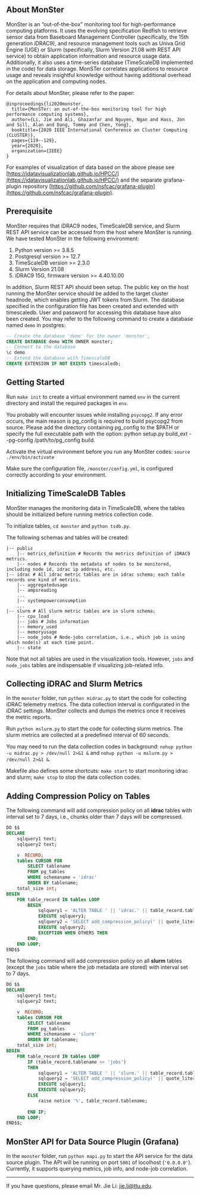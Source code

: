 ## About MonSter ##
MonSter is an “out-of-the-box” monitoring tool for high-performance computing platforms. It uses the evolving specification Redfish to retrieve sensor data from Baseboard Management Controller (specifically, the 15th generation iDRAC9), and resource management tools such as Univa Grid Engine (UGE) or Slurm (specifically, Slurm Version 21.08 with REST API service) to obtain application information and resource usage data. Additionally, it also uses a time-series database (TimeScaleDB implemented in the code) for data storage. MonSTer correlates applications to resource usage and reveals insightful knowledge without having additional overhead on the application and computing nodes. 

For details about MonSter, please refer to the paper: 
```
@inproceedings{li2020monster,
  title={MonSTer: an out-of-the-box monitoring tool for high performance computing systems},
  author={Li, Jie and Ali, Ghazanfar and Nguyen, Ngan and Hass, Jon and Sill, Alan and Dang, Tommy and Chen, Yong},
  booktitle={2020 IEEE International Conference on Cluster Computing (CLUSTER)},
  pages={119--129},
  year={2020},
  organization={IEEE}
}
```

For examples of visualization of data based on the above please see [https://idatavisualizationlab.github.io/HPCC/](https://idatavisualizationlab.github.io/HPCC/) and the separate grafana-plugin repository [https://github.com/nsfcac/grafana-plugin](https://github.com/nsfcac/grafana-plugin).

## Prerequisite ## 
MonSter requires that iDRAC9 nodes, TimeScaleDB service, and Slurm REST API service can be accessed from the host where MonSter is running. We have tested MonSter in the following environment:

1. Python version >= 3.8.5
2. Postgresql version >= 12.7
3. TimeScaleDB version >= 2.3.0
4. Slurm Version 21.08
5. iDRAC9 15G, firmware version >= 4.40.10.00

In addition, Slurm REST API should been setup. The public key on the host running the MonSter service should be added to the target cluster headnode, which enables getting JWT tokens from Slurm. The database specified in the configuration file has been created and
extended with timescaledb. User and password for accessing this database have also been created. You may refer to the following command to create a database named `demo` in postgres:

```sql
-- Create the database 'demo' for the owner 'monster',
CREATE DATABASE demo WITH OWNER monster;
-- Connect to the database
\c demo
-- Extend the database with TimescaleDB
CREATE EXTENSION IF NOT EXISTS timescaledb;
```


## Getting Started ##

Run `make init` to create a virtual environment named `env` in the current directory and install the required packages in `env`.

You probably will encounter issues while installing `psycopg2`. If any error occurs, the main reason is pg_config is required to build psycopg2 from source. Please add the directory containing pg_config to the $PATH or specify the full executable path with the option: python setup.py build_ext --pg-config /path/to/pg_config build.

Activate the virtual environment before you run any MonSter codes: `source ./env/bin/activate`

Make sure the configuration file, `/monster/config.yml`, is configured correctly according to your environment.

## Initializing TimeScaleDB Tables ##
MonSter manages the monitoring data in TimeScaleDB, where the tables should be initialized before running metrics collection code. 

To initialize tables, `cd monster` and `python tsdb.py`.  

The following schemas and tables will be created:

```
|-- public
    |-- metrics_definition # Records the metrics definition of iDRAC9 metrics.
    |-- nodes # Records the metadata of nodes to be monitored, including node id, idrac ip address, etc.
|-- idrac # All idrac metric tables are in idrac schema; each table records one kind of metrics.
    |-- aggregatedusage
    |-- ampsreading
    ...
    |-- systempowerconsumption
    ...
|-- slurm # All slurm metric tables are in slurm schema;
    |-- cpu_load
    |-- jobs # Jobs information
    |-- memory_used
    |-- memoryusage
    |-- node_jobs # Node-jobs correlation, i.e., which job is using which node(s) at each time point. 
    |-- state
```

Note that not all tables are used in the visualization tools. However, `jobs` and `node_jobs` tables are indispensable if visualizing job-related info.

## Collecting iDRAC and Slurm Metrics ##

In the `monster` folder, run `python midrac.py` to start the code for collecting iDRAC telemetry metrics. The data collection interval is configurated in the iDRAC settings. MonSter collects and dumps the metrics once it receives the metric reports. 

Run `python mslurm.py` to start the code for collecting slurm metrics. The slurm metrics are collected at a predefined interval of 60 seconds.

You may need to run the data collection codes in background:
`nohup python -u midrac.py > /dev/null 2>&1 &` and `nohup python -u mslurm.py > /dev/null 2>&1 &`. 

Makefile also defines some shortcuts: `make start` to start monitoring idrac and slurm; `make stop` to stop the data collection codes. 

## Adding Compression Policy on Tables ##

The following command will add compression policy on all **idrac** tables with interval set to 7 days, i.e., chunks older than 7 days will be compressed.

```sql
DO $$
DECLARE
    sqlquery1 text;
    sqlquery2 text;

    v  RECORD;
    tables CURSOR FOR
        SELECT tablename
        FROM pg_tables
        WHERE schemaname = 'idrac'
        ORDER BY tablename;
    total_size int;
BEGIN
    FOR table_record IN tables LOOP
        BEGIN
            sqlquery1 = 'ALTER TABLE ' || 'idrac.' || table_record.tablename || ' SET (timescaledb.compress, timescaledb.compress_segmentby = '|| quote_literal('nodeid') || ');';
            EXECUTE sqlquery1;
            sqlquery2 = 'SELECT add_compression_policy(' || quote_literal('idrac.' || table_record.tablename) || ', INTERVAL '|| quote_literal('7 days') || ');';
            EXECUTE sqlquery2;
            EXCEPTION WHEN OTHERS THEN
        END;
    END LOOP;
END$$
```

The following command will add compression policy on all **slurm** tables (except the `jobs` table where the job metadata are stored) with interval set to 7 days.

```sql
DO $$
DECLARE
    sqlquery1 text;
    sqlquery2 text;

    v  RECORD;
    tables CURSOR FOR
        SELECT tablename
        FROM pg_tables
        WHERE schemaname = 'slurm'
        ORDER BY tablename;
    total_size int;
BEGIN
    FOR table_record IN tables LOOP
        IF (table_record.tablename <> 'jobs')
        THEN
            sqlquery1 = 'ALTER TABLE ' || 'slurm.' || table_record.tablename || ' SET (timescaledb.compress, timescaledb.compress_segmentby = '|| quote_literal('nodeid') || ');';
            sqlquery2 = 'SELECT add_compression_policy(' || quote_literal('slurm.' || table_record.tablename) || ', INTERVAL '|| quote_literal('7 days') || ');';
            EXECUTE sqlquery1;
            EXECUTE sqlquery2;
        ELSE
            raise notice '%', table_record.tablename;
	
        END IF;
    END LOOP;
END$$;
```

## MonSter API for Data Source Plugin (Grafana) ##

In the `monster` folder, run `python mapi.py` to start the API service for the data source plugin. The API will be running on port `5001` of locolhost (`'0.0.0.0'`). Currently, it supports querying metrics, job info, and node-job correlation.

---
If you have questions, please email Mr. Jie Li: jie.li@ttu.edu.

